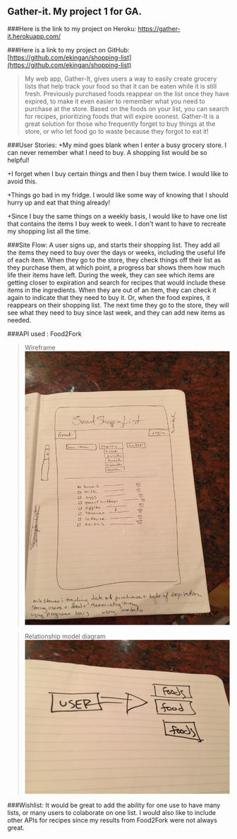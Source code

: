 ## Gather-it. My project 1 for GA.

###Here is the link to my project on Heroku:
https://gather-it.herokuapp.com/

###Here is a link to my project on GitHub:
[https://github.com/ekingan/shopping-list](https://github.com/ekingan/shopping-list)

>My web app, Gather-It, gives users a way to easily create grocery lists that help track your food
>so that it can be eaten while it is still fresh. Previously purchased foods reappear on the list 
>once they have expired, to make it even easier to remember what you need to purchase at the store.
>Based on the foods on your list, you can search for recipes, prioritizing foods that will expire 
>soonest. Gather-It is a great solution for those who frequently forget to buy things at the store,
>or who let food go to waste because they forgot to eat it!

###User Stories:
+My mind goes blank when I enter a busy grocery store. I can never remember what I need to buy. A shopping list would be so helpful!

+I forget when I buy certain things and then I buy them twice. I would like to avoid this.

+Things go bad in my fridge. I would like some way of knowing that I should hurry up and eat that thing already!

+Since I buy the same things on a weekly basis, I would like to have one list that contains the items I buy week to week. I don't want to have to recreate my shopping list all the time.

###Site Flow:
A user signs up, and starts their shopping list. They add all the items they need to buy over the
days or weeks, including the useful life of each item. When they go to the store, they check things 
off their list as they purchase them, at which point, a progress bar shows them how much life their
items have left. During the week, they can see which items are getting closer to expiration and 
search for recipes that would include these items in the ingredients. When they are out of an item, 
they can check it again to indicate that they need to buy it. Or, when the food expires, it reappears
on their shopping list. The next time they go to the store, they will see what they need to buy since
last week, and they can add new items as needed.

###API used  : Food2Fork

>Wireframe 
![Wireframe](/README/wireframe-project1.jpg)	

>Relationship model diagram
 ![relationship model diagram](/README/model.relationships.project1.jpg)


###Wishlist:
It would be great to add the ability for one use to have many lists, or many users to colaborate 
on one list. I would also like to include other APIs for recipes since my results from Food2Fork 
were not always great.

